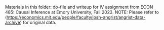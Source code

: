 Materials in this folder: do-file and writeup for IV assignment from ECON 485: Causal Inference at Emory University, Fall 2023.
NOTE: Please refer to (https://economics.mit.edu/people/faculty/josh-angrist/angrist-data-archive) for original data.
